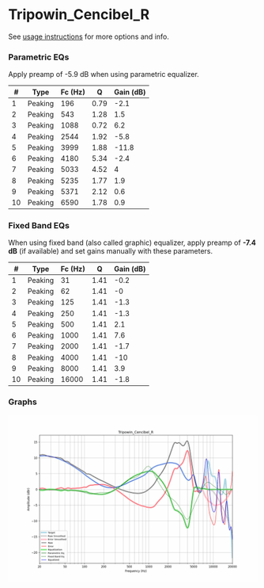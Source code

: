 # Tripowin_Cencibel_R
See [usage instructions](https://github.com/jaakkopasanen/AutoEq#usage) for more options and info.

### Parametric EQs
Apply preamp of -5.9 dB when using parametric equalizer.

|   # | Type    |   Fc (Hz) |    Q |   Gain (dB) |
|-----|---------|-----------|------|-------------|
|   1 | Peaking |       196 | 0.79 |        -2.1 |
|   2 | Peaking |       543 | 1.28 |         1.5 |
|   3 | Peaking |      1088 | 0.72 |         6.2 |
|   4 | Peaking |      2544 | 1.92 |        -5.8 |
|   5 | Peaking |      3999 | 1.88 |       -11.8 |
|   6 | Peaking |      4180 | 5.34 |        -2.4 |
|   7 | Peaking |      5033 | 4.52 |         4   |
|   8 | Peaking |      5235 | 1.77 |         1.9 |
|   9 | Peaking |      5371 | 2.12 |         0.6 |
|  10 | Peaking |      6590 | 1.78 |         0.9 |

### Fixed Band EQs
When using fixed band (also called graphic) equalizer, apply preamp of **-7.4 dB** (if available) and set gains manually with these parameters.

|   # | Type    |   Fc (Hz) |    Q |   Gain (dB) |
|-----|---------|-----------|------|-------------|
|   1 | Peaking |        31 | 1.41 |        -0.2 |
|   2 | Peaking |        62 | 1.41 |        -0   |
|   3 | Peaking |       125 | 1.41 |        -1.3 |
|   4 | Peaking |       250 | 1.41 |        -1.3 |
|   5 | Peaking |       500 | 1.41 |         2.1 |
|   6 | Peaking |      1000 | 1.41 |         7.6 |
|   7 | Peaking |      2000 | 1.41 |        -1.7 |
|   8 | Peaking |      4000 | 1.41 |       -10   |
|   9 | Peaking |      8000 | 1.41 |         3.9 |
|  10 | Peaking |     16000 | 1.41 |        -1.8 |

### Graphs
![](./Tripowin_Cencibel_R.png)
